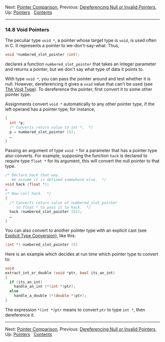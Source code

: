 Next: [Pointer Comparison](Pointer-Comparison.md), Previous:
[Dereferencing Null or Invalid Pointers](Invalid-Dereference.md), Up:
[Pointers](Pointers.md)  
[Contents](index.md#SEC_Contents "Table of contents")  

------------------------------------------------------------------------


### 14.8 Void Pointers 


The peculiar type `void *`, a pointer whose target type is `void`, is
used often in C. It represents a pointer to we-don't-say-what. Thus,

``` C
void *numbered_slot_pointer (int);
```

declares a function `numbered_slot_pointer` that takes an integer
parameter and returns a pointer, but we don't say what type of data it
points to.

With type `void *`, you can pass the pointer around and test whether it
is null. However, dereferencing it gives a `void` value that can't be
used (see [The Void Type](The-Void-Type.md)). To dereference the
pointer, first convert it to some other pointer type.

Assignments convert `void *` automatically to any other pointer type, if
the left operand has a pointer type; for instance,

``` C
{
  int *p;
  /* Converts return value to int *.  */
  p = numbered_slot_pointer (5);
  …
}
```

Passing an argument of type `void *` for a parameter that has a pointer
type also converts. For example, supposing the function `hack` is
declared to require type `float *` for its argument, this will convert
the null pointer to that type.

``` C
/* Declare hack that way.
   We assume it is defined somewhere else.  */
void hack (float *);
…
/* Now call hack.  */
{
  /* Converts return value of numbered_slot_pointer
     to float * to pass it to hack.  */
  hack (numbered_slot_pointer (5));
  …
}
```

You can also convert to another pointer type with an explicit cast (see
[Explicit Type Conversion](Explicit-Type-Conversion.md)), like this:

``` C
(int *) numbered_slot_pointer (5)
```

Here is an example which decides at run time which pointer type to
convert to:

``` C
void
extract_int_or_double (void *ptr, bool its_an_int)
{
  if (its_an_int)
    handle_an_int (*(int *)ptr);
  else
    handle_a_double (*(double *)ptr);
}
```

The expression `*(int *)ptr` means to convert `ptr` to type `int *`,
then dereference it.

------------------------------------------------------------------------

Next: [Pointer Comparison](Pointer-Comparison.md), Previous:
[Dereferencing Null or Invalid Pointers](Invalid-Dereference.md), Up:
[Pointers](Pointers.md)  
[Contents](index.md#SEC_Contents "Table of contents")  
